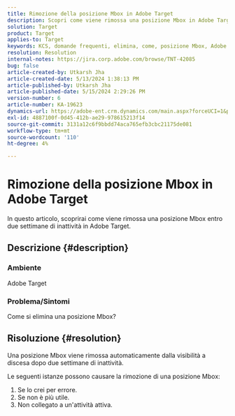```yaml
---
title: Rimozione della posizione Mbox in Adobe Target
description: Scopri come viene rimossa una posizione Mbox in Adobe Target.
solution: Target
product: Target
applies-to: Target
keywords: KCS, domande frequenti, elimina, come, posizione Mbox, Adobe Target
resolution: Resolution
internal-notes: https://jira.corp.adobe.com/browse/TNT-42085
bug: false
article-created-by: Utkarsh Jha
article-created-date: 5/13/2024 1:38:13 PM
article-published-by: Utkarsh Jha
article-published-date: 5/15/2024 2:29:26 PM
version-number: 6
article-number: KA-19623
dynamics-url: https://adobe-ent.crm.dynamics.com/main.aspx?forceUCI=1&pagetype=entityrecord&etn=knowledgearticle&id=0db8f904-2e11-ef11-9f8a-6045bd006c82
exl-id: 4887100f-0d45-412b-ae29-978615213f14
source-git-commit: 3131a12c6f9bbdd74aca765efb3cbc21175de081
workflow-type: tm+mt
source-wordcount: '110'
ht-degree: 4%

---
```


# Rimozione della posizione Mbox in Adobe Target


In questo articolo, scoprirai come viene rimossa una posizione Mbox entro due settimane di inattività in Adobe Target.

## Descrizione {#description}


### Ambiente

Adobe Target

### Problema/Sintomi

Come si elimina una posizione Mbox?


## Risoluzione {#resolution}


Una posizione Mbox viene rimossa automaticamente dalla visibilità a discesa dopo due settimane di inattività.

Le seguenti istanze possono causare la rimozione di una posizione Mbox:

1. Se lo crei per errore.
2. Se non è più utile.
3. Non collegato a un&#39;attività attiva.
